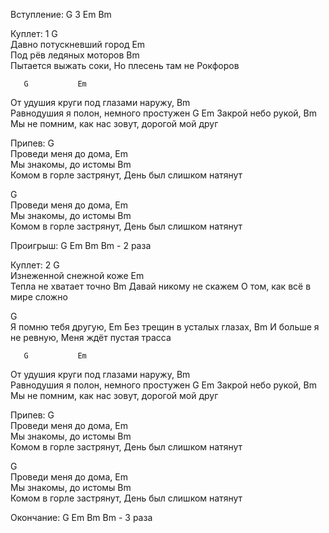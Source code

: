 Вступление: G 3  Em   Bm   

Куплет: 1
G                       
Давно потускневший город
Em                   
Под рёв ледяных моторов
Bm                    
Пытается выжать соки,
Но плесень там не Рокфоров

       G           Em                             
От удушия круги под глазами наружу,
Bm                                   
Равнодушия я полон, немного простужен
       G         Em 
Закрой небо рукой,
                      Bm                                           
Мы не помним, как нас зовут, дорогой мой друг

Припев:
G           
Проведи меня до дома,
Em         
Мы знакомы, до истомы
Bm        
Комом в горле застрянут,
День был слишком натянут

G           
Проведи меня до дома,
Em         
Мы знакомы, до истомы
Bm        
Комом в горле застрянут,
День был слишком натянут

Проигрыш: G  Em  Bm  Bm - 2 раза

Куплет: 2
G   
Изнеженной снежной коже
Em  
Тепла не хватает точно
Bm 
Давай никому не скажем
О том, как всё в мире сложно

G   
Я помню тебя другую,
Em 
Без трещин в усталых глазах,
Bm 
И больше я не ревную,
Меня ждёт пустая трасса

       G           Em                             
От удушия круги под глазами наружу,
Bm                                   
Равнодушия я полон, немного простужен
       G         Em 
Закрой небо рукой,
                   Bm                                           
Мы не помним, как нас зовут, дорогой мой друг

Припев:
G           
Проведи меня до дома,
Em         
Мы знакомы, до истомы
Bm        
Комом в горле застрянут,
День был слишком натянут

G           
Проведи меня до дома,
Em         
Мы знакомы, до истомы
Bm        
Комом в горле застрянут,
День был слишком натянут

Окончание: G  Em  Bm  Bm - 3 раза
